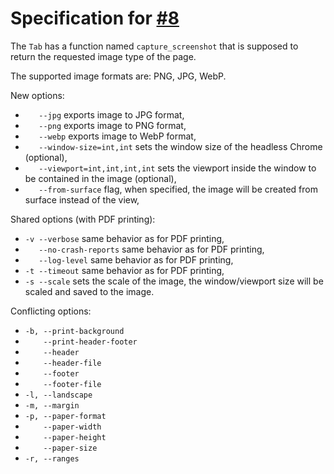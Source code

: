 # Specification for [\#8](https://github.com/EngosSoftware/htop/issues/8)

The `Tab` has a function named `capture_screenshot` that is supposed to return the requested image type of the page.

The supported image formats are: PNG, JPG, WebP.

New options:

- `   --jpg` exports image to JPG format,
- `   --png` exports image to PNG format,
- `   --webp` exports image to WebP format,
- `   --window-size=int,int` sets the window size of the headless Chrome (optional),
- `   --viewport=int,int,int,int` sets the viewport inside the window to be contained in the image (optional),
- `   --from-surface` flag, when specified, the image will be created from surface instead of the view,

Shared options (with PDF printing):

- `-v --verbose` same behavior as for PDF printing,
- `   --no-crash-reports` same behavior as for PDF printing,
- `   --log-level` same behavior as for PDF printing,
- `-t --timeout` same behavior as for PDF printing,
- `-s --scale` sets the scale of the image, the window/viewport size will be scaled and saved to the image.

Conflicting options:

- `-b, --print-background`
- `    --print-header-footer`
- `    --header`
- `    --header-file`
- `    --footer`
- `    --footer-file`
- `-l, --landscape`
- `-m, --margin`
- `-p, --paper-format`
- `    --paper-width`
- `    --paper-height`
- `    --paper-size`
- `-r, --ranges`


